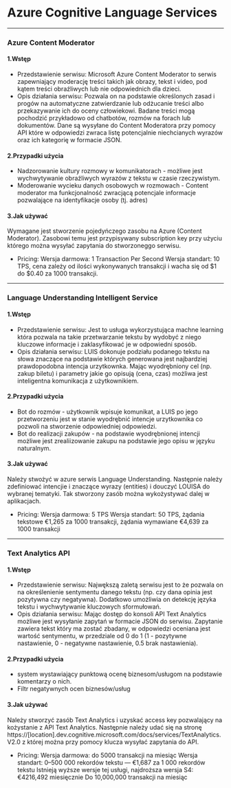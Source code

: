 # Azure Cognitive Language Services
---
### Azure Content Moderator
#### 1.Wstęp
- Przedstawienie serwisu:
Microsoft Azure Content Moderator to serwis zapewniający moderację treści takich jak obrazy, tekst i video, pod kątem treści obraźliwych lub nie odpowiednich dla dzieci.
- Opis działania serwisu:
Pozwala on na podstawie określonych zasad i progów na automatyczne zatwierdzanie lub odżucanie treści albo przekazywanie ich do oceny człowiekowi. Badane treści mogą pochodzić przykładowo od chatbotów, rozmów na forach lub dokumentów. Dane są wysyłane do Content Moderatora przy pomocy API które w odpowiedzi zwraca listę potencjalnie niechcianych wyrazów oraz ich kategorię w formacie JSON.
#### 2.Przypadki użycia
- Nadzorowanie kultury rozmowy w komunikatorach - możliwe jest wychwytywanie obraźliwych wyrazów z tekstu w czasie rzeczywistym.
- Moderowanie wycieku danych osobowych w rozmowach - Content moderator ma funkcjonalność zwracjącą potencjale informacje pozwalające na identyfikacje osoby (tj. adres)
#### 3.Jak używać
Wymagane jest stworzenie pojedyńczego zasobu na Azure (Content Moderator). Zasobowi temu jest przypisywany subscription key przy użyciu którego można wysyłać zapytania do stworzoneggo serwisu.
- Pricing:
Wersja darmowa: 1 Transaction Per Second
Wersja standart: 10 TPS, cena zależy od ilości wykonywanych transakcji i wacha się od $1 do $0.40 za 1000 transakcji.
---
### Language Understanding Intelligent Service
#### 1.Wstęp
- Przedstawienie serwisu:
Jest to usługa wykorzystująca machne learning która pozwala na takie przetwarzanie tekstu by wydobyć z niego kluczowe informacje i zaklasyfikować je w odpowiedni sposób.
- Opis działania serwisu:
LUIS dokonuje podziału podanego tekstu na słowa znaczące na podstawie których generowana jest najbardziej prawdopodobna intencja urzytkownka. Mając wyodrębniony cel (np. zakup biletu) i parametry jakie go opisują (cena, czas) możliwa jest inteligentna komunikacja z użytkownikiem.
#### 2.Przypadki użycia
- Bot do rozmów - użytkownik wpisuje komunikat, a LUIS po jego przetworzeniu jest w stanie wyodrębnić intencje urzytkownika co pozwoli na stworzenie odpowiedniej odpowiedzi.
- Bot do realizacji zakupów - na podstawie wyodrębnionej intencji możliwe jest zrealiizowanie zakupu na podstawie jego opisu w języku naturalnym.
#### 3.Jak używać
Należy stwożyć w azure serwis Language Understanding. Następnie należy zdefiniować intencjie i znaczące wyrazy (entities) i douczyć LOUISA do wybranej tematyki. Tak stworzony zasób można wykożystywać dalej w aplikacjach.
- Pricing:
Wersja darmowa: 5 TPS
Wersja standart: 50 TPS, żądania tekstowe €1,265 za 1000 transakcji, żądania wymawiane €4,639 za 1000 transakcji
---
### Text Analytics API
#### 1.Wstęp
- Przedstawienie serwisu:
Najwększą zaletą serwisu jest to że pozwala on na określenienie sentymentu danego tekstu (np. czy dana opinia jest pozytywna czy negatywna). Dodatkowo umożliwia on detekcję języka tekstu i wychwytywanie kluczowych sformułowań.
- Opis działania serwisu:
Mając dostęp do konsoli API Text Analytics możliwe jest wysyłanie zapytań w formacie JSON do serwisu. Zapytanie zawiera tekst który ma zostać zbadany, w odpowiedzi oceniana jest wartość sentymentu, w przedziale od 0 do 1 (1 - pozytywne nastawienie, 0 - negatywne nastawienie, 0.5 brak nastawienia).
#### 2.Przypadki użycia
- system wystawiający punktową ocenę biznesom/usługom na podstawie komentarzy o nich.
- Filtr negatywnych ocen biznesów/usług
#### 3.Jak używać
Należy stworzyć zasób Text Analytics i uzyskać access key pozwalający na kożystanie z API Text Analytics. Następnie należy udać się na stronę https://[location].dev.cognitive.microsoft.com/docs/services/TextAnalytics.V2.0
z której można przy pomocy klucza wysyłać zapytania do API.
- Pricing:
Wersja darmowa: do 5000 transakcji na miesiąc
Wersja standart: 0–500 000 rekordów tekstu — €1,687 za 1 000 rekordów tekstu
Istnieją wyższe wersje tej usługi, najdroższa wersja S4: €4216,492 miesięcznie
Do 10,000,000 transakcji na miesiąc